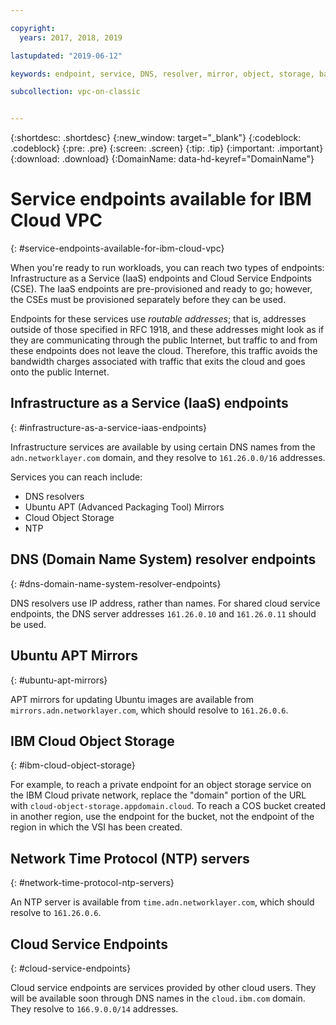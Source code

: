 ```yaml
---

copyright:
  years: 2017, 2018, 2019

lastupdated: "2019-06-12"

keywords: endpoint, service, DNS, resolver, mirror, object, storage, bandwidth, charges

subcollection: vpc-on-classic


---
```


{:shortdesc: .shortdesc}
{:new_window: target="_blank"}
{:codeblock: .codeblock}
{:pre: .pre}
{:screen: .screen}
{:tip: .tip}
{:important: .important}
{:download: .download}
{:DomainName: data-hd-keyref="DomainName"}

# Service endpoints available for IBM Cloud VPC
{: #service-endpoints-available-for-ibm-cloud-vpc}

When you're ready to run workloads, you can reach two types of endpoints: Infrastructure as a Service (IaaS) endpoints and Cloud Service Endpoints (CSE). The IaaS endpoints are pre-provisioned and ready to go; however, the CSEs must be provisioned separately before they can be used.

Endpoints for these services use _routable addresses_; that is, addresses outside of those specified in RFC 1918, and these addresses might look as if they are communicating through the public Internet, but traffic to and from these endpoints does not leave the cloud. Therefore, this traffic avoids the bandwidth charges associated with traffic that exits the cloud and goes onto the public Internet.

## Infrastructure as a Service (IaaS) endpoints
{: #infrastructure-as-a-service-iaas-endpoints}

Infrastructure services are available by using certain DNS names from the `adn.networklayer.com` domain, and they resolve to `161.26.0.0/16` addresses.

Services you can reach include:

* DNS resolvers
* Ubuntu APT (Advanced Packaging Tool) Mirrors
* Cloud Object Storage
* NTP

## DNS (Domain Name System) resolver endpoints
{: #dns-domain-name-system-resolver-endpoints}

DNS resolvers use IP address, rather than names. For shared cloud service endpoints, the DNS server addresses `161.26.0.10` and `161.26.0.11` should be used.

## Ubuntu APT Mirrors
{: #ubuntu-apt-mirrors}

APT mirrors for updating Ubuntu images are available from `mirrors.adn.networklayer.com`, which should resolve to `161.26.0.6`. 

## IBM Cloud Object Storage
{: #ibm-cloud-object-storage}

For example, to reach a private endpoint for an object storage service on the IBM Cloud private network, replace the "domain" portion of the URL with `cloud-object-storage.appdomain.cloud`. To reach a COS bucket created in another region,
use the endpoint for the bucket, not the endpoint of the region in which the VSI has been created.

## Network Time Protocol (NTP) servers
{: #network-time-protocol-ntp-servers}

An NTP server is available from `time.adn.networklayer.com`, which should resolve to `161.26.0.6`.

## Cloud Service Endpoints
{: #cloud-service-endpoints}

Cloud service endpoints are services provided by other cloud users. They will be available soon through DNS names in the `cloud.ibm.com` domain. They resolve to `166.9.0.0/14` addresses.
